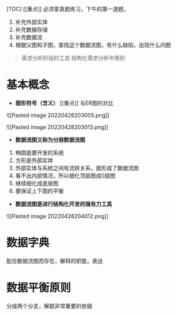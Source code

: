 [TOC]
[[重点]]
必须拿真题练习，下午的第一道题，
1. 补充外部实体
2. 补充数据存储
3. 补充数据流
4. 根据父图和子图，查找这个数据流图，有什么缺陷，出现什么问题


> 需求分析阶段的工具
> 结构化需求分析中用到

# 基本概念
* **图形符号（含义）**
[[重点]] 与ER图的对比

![[Pasted image 20220428203005.png]]

![[Pasted image 20220428203013.png]]


* **数据流图又称为分层数据流图**
1. 椭圆是要开发的系统
2. 方形是外部实体
3. 外部实体与系统之间有流转关系，就形成了数据流图
4. 看不出内部情况，所以细化顶层图成0层图
5. 继续细化成底层图
6. 要保证上下图的平衡

* **数据流图是进行结构化开发的强有力工具**

![[Pasted image 20220428204012.png]]


# 数据字典
配合数据流图而存在，解释的职能，表达

# 数据平衡原则
分成两个分支，解题非常重要的依据


